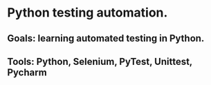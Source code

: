 # Python testing automation.
## Goals: learning automated testing in Python.
## Tools: Python, Selenium, PyTest, Unittest, Pycharm
